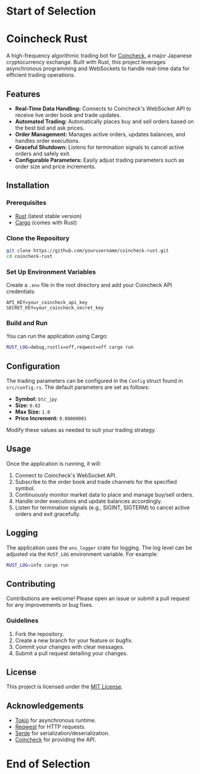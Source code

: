 # Start of Selection
# Coincheck Rust

A high-frequency algorithmic trading bot for [Coincheck](https://coincheck.com/), a major Japanese cryptocurrency exchange. Built with Rust, this project leverages asynchronous programming and WebSockets to handle real-time data for efficient trading operations.

## Features

- **Real-Time Data Handling:** Connects to Coincheck's WebSocket API to receive live order book and trade updates.
- **Automated Trading:** Automatically places buy and sell orders based on the best bid and ask prices.
- **Order Management:** Manages active orders, updates balances, and handles order executions.
- **Graceful Shutdown:** Listens for termination signals to cancel active orders and safely exit.
- **Configurable Parameters:** Easily adjust trading parameters such as order size and price increments.

## Installation

### Prerequisites

- [Rust](https://www.rust-lang.org/tools/install) (latest stable version)
- [Cargo](https://doc.rust-lang.org/cargo/getting-started/installation.html) (comes with Rust)

### Clone the Repository

```sh
git clone https://github.com/yourusername/coincheck-rust.git
cd coincheck-rust
```

### Set Up Environment Variables

Create a `.env` file in the root directory and add your Coincheck API credentials:

```env
API_KEY=your_coincheck_api_key
SECRET_KEY=your_coincheck_secret_key
```

### Build and Run

You can run the application using Cargo:

```sh
RUST_LOG=debug,rustls=off,reqwest=off cargo run
```

## Configuration

The trading parameters can be configured in the `Config` struct found in `src/config.rs`. The default parameters are set as follows:

- **Symbol:** `btc_jpy`
- **Size:** `0.02`
- **Max Size:** `1.0`
- **Price Increment:** `0.00000001`

Modify these values as needed to suit your trading strategy.

## Usage

Once the application is running, it will:

1. Connect to Coincheck's WebSocket API.
2. Subscribe to the order book and trade channels for the specified symbol.
3. Continuously monitor market data to place and manage buy/sell orders.
4. Handle order executions and update balances accordingly.
5. Listen for termination signals (e.g., SIGINT, SIGTERM) to cancel active orders and exit gracefully.

## Logging

The application uses the `env_logger` crate for logging. The log level can be adjusted via the `RUST_LOG` environment variable. For example:

```sh
RUST_LOG=info cargo run
```

## Contributing

Contributions are welcome! Please open an issue or submit a pull request for any improvements or bug fixes.

### Guidelines

1. Fork the repository.
2. Create a new branch for your feature or bugfix.
3. Commit your changes with clear messages.
4. Submit a pull request detailing your changes.

## License

This project is licensed under the [MIT License](LICENSE).

## Acknowledgements

- [Tokio](https://tokio.rs/) for asynchronous runtime.
- [Reqwest](https://reqwest.rs/) for HTTP requests.
- [Serde](https://serde.rs/) for serialization/deserialization.
- [Coincheck](https://coincheck.com/) for providing the API.
# End of Selection
```
